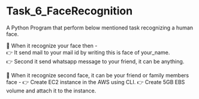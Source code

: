 # Task_6_FaceRecognition
A Python Program that perform below mentioned task recognizing a human face.   

📌 When it recognize your face then -  
  👉 It send mail to your mail id by writing this is face of your_name.  
  👉 Second it send whatsapp message to your friend, it can be anything.   

📌 When it recognize second  face, it can be your friend or family members face -
  👉 Create EC2 instance in the AWS using CLI.
  👉 Create 5GB EBS volume and attach it to the instance.
